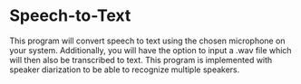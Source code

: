 # Speech-to-Text
This program will convert speech to text using the chosen microphone on your system. Additionally, you will have the option to input a .wav file which will then also be transcribed to text. This program is implemented with speaker diarization to be able to recognize multiple speakers.

